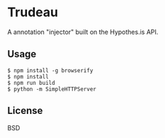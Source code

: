# Trudeau

A annotation "injector" built on the Hypothes.is API.

## Usage

```
$ npm install -g browserify
$ npm install
$ npm run build
$ python -m SimpleHTTPServer
```

## License

BSD
